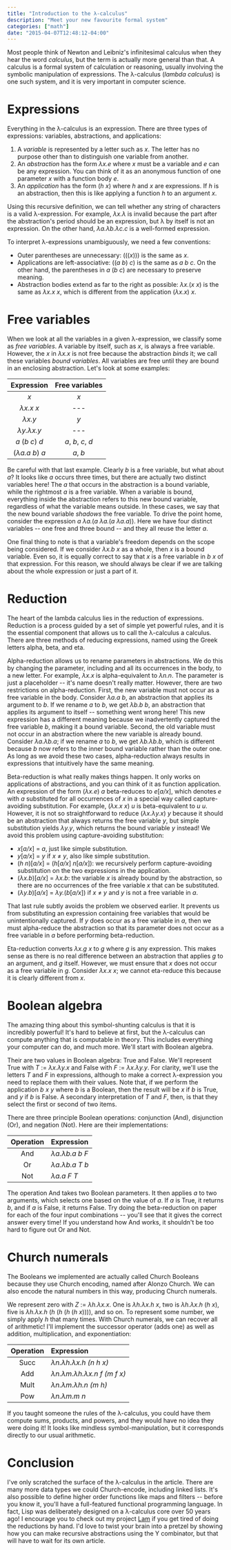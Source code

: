 ```yaml
---
title: "Introduction to the λ-calculus"
description: "Meet your new favourite formal system"
categories: ["math"]
date: "2015-04-07T12:48:12-04:00"
---
```


Most people think of Newton and Leibniz's infinitesimal calculus when they hear the word _calculus_, but the term is actually more general than that. A calculus is a formal system of calculation or reasoning, usually involving the  symbolic manipulation of expressions. The λ-calculus (_lambda calculus_) is one such system, and it is very important in computer science.

<!--more-->

# Expressions

Everything in the λ-calculus is an expression. There are three types of expressions: variables, abstractions, and applications:

1. A _variable_ is represented by a letter such as _x_. The letter has no purpose other than to distinguish one variable from another.
2. An _abstraction_ has the form _λx.e_ where _x_ must be a variable and _e_ can be any expression. You can think of it as an anonymous function of one parameter _x_ with a function body _e_.
3. An _application_ has the form (_h x_) where _h_ and _x_ are expressions. If _h_ is an abstraction, then this is like applying a function _h_ to an argument _x_.

Using this recursive definition, we can tell whether any string of characters is a valid λ-expression. For example, _λx.λ_ is invalid because the part after the abstraction's period should be an expression, but λ by itself is not an expression. On the other hand, _λa.λb.λc.c_ is a well-formed expression.

To interpret λ-expressions unambiguously, we need a few conventions:

- Outer parentheses are unnecessary: (((_x_))) is the same as _x_.
- Applications are left-associative: ((_a_ _b_) _c_) is the same as _a b c_. On the other hand, the parentheses in _a_&nbsp;(_b c_) are necessary to preserve meaning.
- Abstraction bodies extend as far to the right as possible: _λx._(_x x_) is the same as _λx.x x_, which is different from the application (_λx.x_) _x_.

# Free variables

When we look at all the variables in a given λ-expression, we classify some as _free variables_. A variable by itself, such as _x_, is always a free variable. However, the _x_ in _λx.x_ is not free because the abstraction _binds_ it; we call these variables _bound variables_. All variables are free until they are bound in an enclosing abstraction. Let's look at some examples:

| Expression | Free variables |
|:----------:|:--------------:|
| _x_ | _x_ |
| _λx.x x_ | --- |
| _λx.y_ | _y_ |
| _λy.λx.y_ | --- |
| _a_ (_b c_) _d_ | _a_, _b_, _c_, _d_ |
| (_λa.a b_) _a_ | _a_, _b_ |

Be careful with that last example. Clearly _b_ is a free variable, but what about _a_? It looks like _a_ occurs three times, but there are actually two distinct variables here! The _a_ that occurs in the abstraction is a bound variable, while the rightmost _a_ is a free variable. When a variable is bound, everything inside the abstraction refers to this new bound variable, regardless of what the variable means outside. In these cases, we say that the new bound variable _shadows_ the free variable. To drive the point home, consider the expression _a λa._(_a λa._(_a λa.a_)). Here we have four distinct variables -- one free and three bound -- and they all reuse the letter _a_.

One final thing to note is that a variable's freedom depends on the scope being considered. If we consider _λx.b x_ as a whole, then _x_ is a bound variable. Even so, it is equally correct to say that _x_ is a free variable in _b x_ of that expression. For this reason, we should always be clear if we are talking about the whole expression or just a part of it.

# Reduction

The heart of the lambda calculus lies in the reduction of expressions. Reduction is a process guided by a set of simple yet powerful rules, and it is the essential component that allows us to call the λ-calculus a calculus. There are three methods of reducing expressions, named using the Greek letters alpha, beta, and eta.

Alpha-reduction allows us to rename parameters in abstractions. We do this by changing the parameter, including and all its occurrences in the body, to a new letter. For example, _λx.x_ is alpha-equivalent to _λn.n_. The parameter is just a placeholder -- it's name doesn't really matter. However, there are two restrictions on alpha-reduction. First, the new variable must not occur as a free variable in the body. Consider _λa.a b_, an abstraction that applies its argument to _b_. If we rename _a_ to _b_, we get _λb.b b_, an abstraction that applies its argument to itself -- something went wrong here! This new expression has a different meaning because we inadvertently captured the free variable _b_, making it a bound variable. Second, the old variable must not occur in an abstraction where the new variable is already bound. Consider _λa.λb.a_; if we rename _a_ to _b_, we get _λb.λb.b_, which is different because _b_ now refers to the inner bound variable rather than the outer one. As long as we avoid these two cases, alpha-reduction always results in expressions that intuitively have the same meaning.

Beta-reduction is what really makes things happen. It only works on applications of abstractions, and you can think of it as function application. An expression of the form (_λx.e_)&nbsp;_a_ beta-reduces to _e_[_a/x_], which denotes _e_ with _a_ substituted for all occurrences of _x_ in a special way called capture-avoiding substitution. For example, (_λx.x x_) _u_ is beta-equivalent to _u u_. However, it is not so straightforward to reduce (_λx.λy.x_) _y_ because it should be an abstraction that always returns the free variable _y_, but simple substitution yields _λy.y_, which returns the bound variable _y_ instead! We avoid this problem using capture-avoiding substitution:

- _x_[_a/x_] = _a_, just like simple substitution.
- _y_[_a/x_] = _y_ if _x_ ≠ _y_, also like simple substitution.
- (_h n_)[_a/x_] = (_h_[_a/x_] _n_[_a/x_]): we recursively perform capture-avoiding substitution on the two expressions in the application.
- (_λx.b_)[_a/x_] = _λx.b_: the variable _x_ is already bound by the abstraction, so there are no occurrences of the free variable _x_ that can be substituted.
- (_λy.b_)[_a/x_] = _λy._(_b_[_a/x_]) if _x_&nbsp;≠&nbsp;_y_ and _y_ is not a free variable in _a_.

That last rule subtly avoids the problem we observed earlier. It prevents us from substituting an expression containing free variables that would be unintentionally captured. If _y_ does occur as a free variable in _a_, then we must alpha-reduce the abstraction so that its parameter does not occur as a free variable in _a_ before performing beta-reduction.

Eta-reduction converts _λx.g x_ to _g_ where _g_ is any expression. This makes sense as there is no real difference between an abstraction that applies _g_ to an argument, and _g_ itself. However, we must ensure that _x_ does not occur as a free variable in _g_. Consider _λx.x x_; we cannot eta-reduce this because it is clearly different from _x_.

# Boolean algebra

The amazing thing about this symbol-shunting calculus is that it is incredibly powerful! It's hard to believe at first, but the λ-calculus can compute anything that is computable in theory. This includes everything your computer can do, and much more. We'll start with Boolean algebra.

Their are two values in Boolean algebra: True and False. We'll represent True with _T_&nbsp;:=&nbsp;_λx.λy.x_ and False with _F_&nbsp;:=&nbsp;_λx.λy.y_. For clarity, we'll use the letters _T_ and _F_ in expressions, although to make a correct λ-expression you need to replace them with their values. Note that, if we perform the application _b x y_ where _b_ is a Boolean, then the result will be _x_ if _b_ is True, and _y_ if _b_ is False. A secondary interpretation of _T_ and _F_, then, is that they select the first or second of two items.

There are three principle Boolean operations: conjunction (And), disjunction (Or), and negation (Not). Here are their implementations:

| Operation | Expression |
|:---------:|:-----------|
| And | _λa.λb.a b F_ |
| Or  | _λa.λb.a T b_ |
| Not | _λa.a F T_ |

The operation And takes two Boolean parameters. It then applies _a_ to two arguments, which selects one based on the value of _a_. If _a_ is True, it returns _b_, and if _a_ is False, it returns False. Try doing the beta-reduction on paper for each of the four input combinations -- you'll see that it gives the correct answer every time! If you understand how And works, it shouldn't be too hard to figure out Or and Not.

# Church numerals

The Booleans we implemented are actually called Church Booleans because they use Church encoding, named after Alonzo Church. We can also encode the natural numbers in this way, producing Church numerals.

We represent zero with _Z_&nbsp;:=&nbsp;_λh.λx.x_. One is _λh.λx.h x_, two is _λh.λx.h_&nbsp;(_h x_), five is _λh.λx.h_&nbsp;(_h_&nbsp;(_h_&nbsp;(_h_&nbsp;(_h x_)))), and so on. To represent some number, we simply apply _h_ that many times. With Church numerals, we can recover all of arithmetic! I'll implement the successor operator (adds one) as well as addition, multiplication, and exponentiation:

| Operation | Expression |
|:---------:|:-----------|
| Succ | _λn.λh.λx.h (n h x)_ |
| Add  | _λn.λm.λh.λx.n f (m f x)_ |
| Mult | _λn.λm.λh.n (m h)_ |
| Pow  | _λn.λm.m n_ |

If you taught someone the rules of the λ-calculus, you could have them compute sums, products, and powers, and they would have no idea they were doing it! It looks like mindless symbol-manipulation, but it corresponds directly to our usual arithmetic.

# Conclusion

I've only scratched the surface of the λ-calculus in the article. There are many more data types we could Church-encode, including linked lists. It's also possible to define higher order functions like maps and filters -- before you know it, you'll have a full-featured functional programming language. In fact, Lisp was deliberately designed on a λ-calculus core over 50 years ago! I encourage you to check out my project [Lam][lam] if you get tired of doing the reductions by hand. I'd love to twist your brain into a pretzel by showing how you can make recursive abstractions using the Y combinator, but that will have to wait for its own article.

[lam]: https://github.com/mk12/lam
